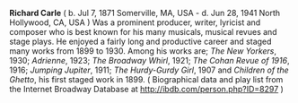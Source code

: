 
**Richard Carle** ( b. Jul 7, 1871 Somerville, MA, USA - d. Jun 28, 1941 North Hollywood, CA, USA ) Was a prominent producer, writer, lyricist and composer who is best known for his many musicals, musical revues and stage plays. He enjoyed a fairly long and productive career and staged many works from 1899 to 1930. Among his works are; *The New Yorkers*, 1930; *Adrienne*, 1923; *The Broadway Whirl*, 1921; *The Cohan Revue of 1916*, 1916; *Jumping Jupiter*, 1911; *The Hurdy-Gurdy Girl*, 1907 and *Children of the Ghetto*, his first staged work in 1899. ( Biographical data and play list from the Internet Broadway Database at http://ibdb.com/person.php?ID=8297 )